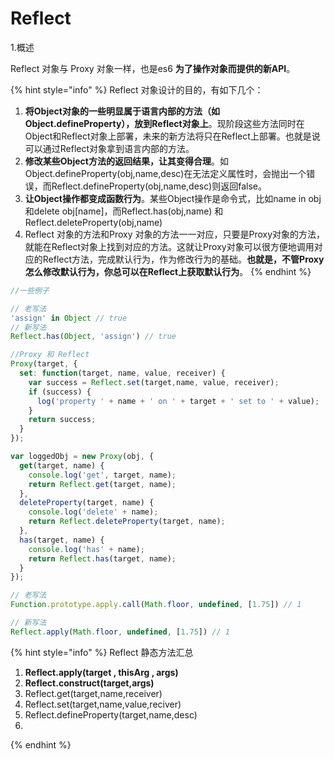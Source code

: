 # Reflect

1.概述

Reflect 对象与 Proxy 对象一样，也是es6 **为了操作对象而提供的新API**。

{% hint style="info" %}
Reflect 对象设计的目的，有如下几个：

1. **将Object对象的一些明显属于语言内部的方法（如Object.defineProperty），放到Reflect对象上**。现阶段这些方法同时在Object和Reflect对象上部署，未来的新方法将只在Reflect上部署。也就是说可以通过Reflect对象拿到语言内部的方法。
2. **修改某些Object方法的返回结果，让其变得合理**。如Object.defineProperty\(obj,name,desc\)在无法定义属性时，会抛出一个错误，而Reflect.defineProperty\(obj,name,desc\)则返回false。
3. **让Object操作都变成函数行为**。某些Object操作是命令式，比如name  in  obj 和delete obj\[name\]，而Reflect.has\(obj,name\) 和 Reflect.deleteProperty\(obj,name\)
4. Reflect 对象的方法和Proxy 对象的方法一一对应，只要是Proxy对象的方法，就能在Reflect对象上找到对应的方法。这就让Proxy对象可以很方便地调用对应的Reflect方法，完成默认行为，作为修改行为的基础。**也就是，不管Proxy怎么修改默认行为，你总可以在Reflect上获取默认行为**。
{% endhint %}

```javascript
//一些例子

// 老写法
'assign' in Object // true
// 新写法
Reflect.has(Object, 'assign') // true

//Proxy 和 Reflect
Proxy(target, {
  set: function(target, name, value, receiver) {
    var success = Reflect.set(target,name, value, receiver);
    if (success) {
      log('property ' + name + ' on ' + target + ' set to ' + value);
    }
    return success;
  }
});

var loggedObj = new Proxy(obj, {
  get(target, name) {
    console.log('get', target, name);
    return Reflect.get(target, name);
  },
  deleteProperty(target, name) {
    console.log('delete' + name);
    return Reflect.deleteProperty(target, name);
  },
  has(target, name) {
    console.log('has' + name);
    return Reflect.has(target, name);
  }
});

// 老写法
Function.prototype.apply.call(Math.floor, undefined, [1.75]) // 1

// 新写法
Reflect.apply(Math.floor, undefined, [1.75]) // 1
```

{% hint style="info" %}
Reflect 静态方法汇总

1. **Reflect.apply\(target , thisArg , args\)**
2. **Reflect.construct\(target,args\)**
3. Reflect.get\(target,name,receiver\)
4. Reflect.set\(target,name,value,reciver\)
5. Reflect.defineProperty\(target,name,desc\)
6. 
{% endhint %}

